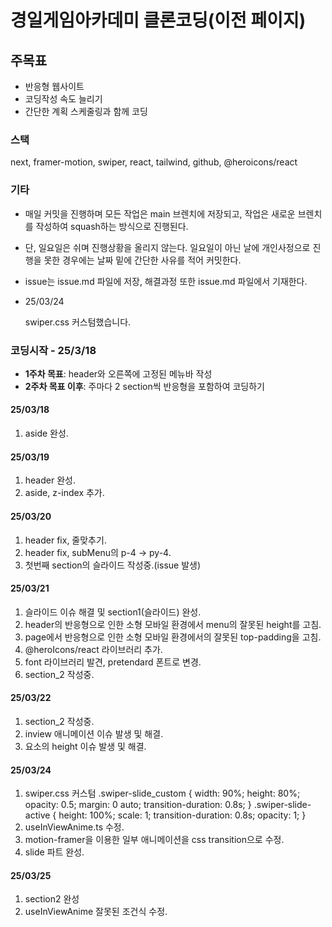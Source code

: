 # 경일게임아카데미 클론코딩(이전 페이지)

## 주목표

- 반응형 웹사이트
- 코딩작성 속도 늘리기
- 간단한 계획 스케줄링과 함께 코딩

### 스택

next, framer-motion, swiper, react, tailwind, github, @heroicons/react

### 기타

- 매일 커밋을 진행하며 모든 작업은 main 브렌치에 저장되고, 작업은 새로운 브렌치를 작성하여 squash하는 방식으로 진행된다.
- 단, 일요일은 쉬며 진행상황을 올리지 않는다. 일요일이 아닌 날에 개인사정으로 진행을 못한 경우에는 날짜 밑에 간단한 사유를 적어 커밋한다.
- issue는 issue.md 파일에 저장, 해결과정 또한 issue.md 파일에서 기재한다.

- 25/03/24

  swiper.css 커스텀했습니다.

### 코딩시작 - 25/3/18

- **1주차 목표**: header와 오른쪽에 고정된 메뉴바 작성
- **2주차 목표 이후**: 주마다 2 section씩 반응형을 포함하여 코딩하기

#### 25/03/18

1. aside 완성.

#### 25/03/19

1. header 완성.
2. aside, z-index 추가.

#### 25/03/20

1. header fix, 줄맞추기.
2. header fix, subMenu의 p-4 -> py-4.
3. 첫번째 section의 슬라이드 작성중.(issue 발생)

#### 25/03/21

1. 슬라이드 이슈 해결 및 section1(슬라이드) 완성.
2. header의 반응형으로 인한 소형 모바일 환경에서 menu의 잘못된 height를 고침.
3. page에서 반응형으로 인한 소형 모바일 환경에서의 잘못된 top-padding을 고침.
4. @heroIcons/react 라이브러리 추가.
5. font 라이브러리 발견, pretendard 폰트로 변경.
6. section_2 작성중.

#### 25/03/22

1. section_2 작성중.
2. inview 애니메이션 이슈 발생 및 해결.
3. 요소의 height 이슈 발생 및 해결.

#### 25/03/24

1. swiper.css 커스텀
   .swiper-slide_custom {
   width: 90%;
   height: 80%;
   opacity: 0.5;
   margin: 0 auto;
   transition-duration: 0.8s;
   }
   .swiper-slide-active {
   height: 100%;
   scale: 1;
   transition-duration: 0.8s;
   opacity: 1;
   }
2. useInViewAnime.ts 수정.
3. motion-framer을 이용한 일부 애니메이션을 css transition으로 수정.
4. slide 파트 완성.

#### 25/03/25

1. section2 완성
2. useInViewAnime 잘못된 조건식 수정.
